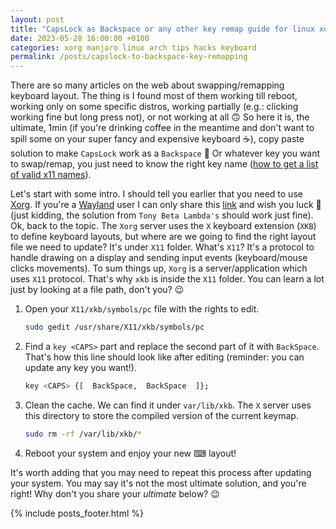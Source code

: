 ```yaml
---
layout: post
title: "CapsLock as Backspace or any other key remap guide for linux xorg"
date: 2023-05-28 16:00:00 +0100
categories: xorg manjaro linux arch tips hacks keyboard
permalink: /posts/capslock-to-backspace-key-remapping
---
```


There are so many articles on the web about swapping/remapping keyboard layout. The thing is I found most of them working till reboot, working only on some specific distros, working partially (e.g.: clicking working fine but long press not), or not working at all 🙃 So here it is, the ultimate, 1min (if you're drinking coffee in the meantime and don't want to spill some on your super fancy and expensive keyboard ☕), copy paste solution to make `CapsLock` work as a `Backspace` 🎉 Or whatever key you want to swap/remap, you just need to know the right key name ([how to get a list of valid x11 names][superuser-answer]).

Let's start with some intro. I should tell you earlier that you need to use [Xorg][xorg]. If you're a [Wayland][wayland] user I can only share this [link][stackexchange-wayland] and wish you luck 🤞 (just kidding, the solution from `Tony Beta Lambda's` should work just fine). Ok, back to the topic. The `Xorg` server uses the `X` keyboard extension (`XKB`) to define keyboard layouts, but where are we going to find the right layout file we need to update? It's under `X11` folder. What's `X11`? It's a protocol to handle drawing on a display and sending input events (keyboard/mouse clicks movements). To sum things up, `Xorg` is a server/application which uses `X11` protocol. That's why `xkb` is inside the `X11` folder. You can learn a lot just by looking at a file path, don't you? 😉

1. Open your `X11/xkb/symbols/pc` file with the rights to edit.

    ```bash
    sudo gedit /usr/share/X11/xkb/symbols/pc
    ```

2. Find a `key <CAPS>` part and replace the second part of it with `BackSpace`. That's how this line should look like after editing (reminder: you can update any key you want!).

    ```bash
    key <CAPS> {[  BackSpace,  BackSpace  ]};
    ```

3. Clean the cache. We can find it under `var/lib/xkb`. The `X` server uses this directory to store the compiled version of the current keymap.

    ```bash
    sudo rm -rf /var/lib/xkb/*
    ```

4. Reboot your system and enjoy your new ⌨ layout!

It's worth adding that you may need to repeat this process after updating your system. You may say it's not the most ultimate solution, and you're right! Why don't you share your _ultimate_ below? 😉

[xorg]: https://wiki.archlinux.org/title/Xorg/Keyboard_configuration
[wayland]: https://wayland.freedesktop.org/
[stackexchange-wayland]: https://unix.stackexchange.com/a/526192
[superuser-answer]: https://superuser.com/a/1461427

{% include posts_footer.html %}
